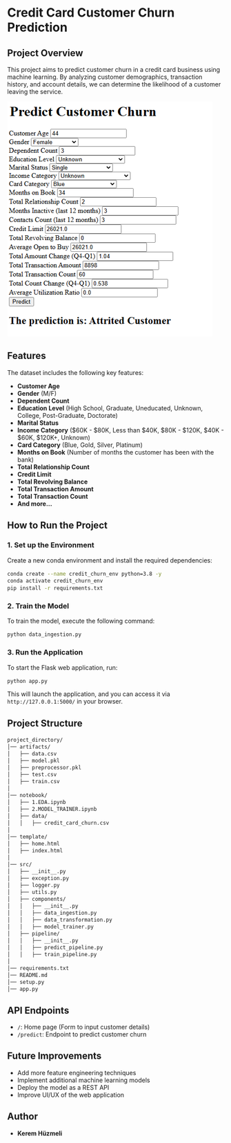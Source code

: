 # Credit Card Customer Churn Prediction

## Project Overview
This project aims to predict customer churn in a credit card business using machine learning. By analyzing customer demographics, transaction history, and account details, we can determine the likelihood of a customer leaving the service.

![Overview](webpage.png)

## Features
The dataset includes the following key features:
- **Customer Age**
- **Gender** (M/F)
- **Dependent Count**
- **Education Level** (High School, Graduate, Uneducated, Unknown, College, Post-Graduate, Doctorate)
- **Marital Status**
- **Income Category** ($60K - $80K, Less than $40K, $80K - $120K, $40K - $60K, $120K+, Unknown)
- **Card Category** (Blue, Gold, Silver, Platinum)
- **Months on Book** (Number of months the customer has been with the bank)
- **Total Relationship Count**
- **Credit Limit**
- **Total Revolving Balance**
- **Total Transaction Amount**
- **Total Transaction Count**
- **And more...**

## How to Run the Project
### 1. Set up the Environment
Create a new conda environment and install the required dependencies:
```bash
conda create --name credit_churn_env python=3.8 -y
conda activate credit_churn_env
pip install -r requirements.txt
```

### 2. Train the Model
To train the model, execute the following command:
```bash
python data_ingestion.py
```

### 3. Run the Application
To start the Flask web application, run:
```bash
python app.py
```
This will launch the application, and you can access it via `http://127.0.0.1:5000/` in your browser.

## Project Structure
```
project_directory/
│── artifacts/
│   ├── data.csv
│   ├── model.pkl
│   ├── preprocessor.pkl
│   ├── test.csv
│   ├── train.csv
│
│── notebook/
│   ├── 1.EDA.ipynb
│   ├── 2.MODEL_TRAINER.ipynb
│   ├── data/
│   │   ├── credit_card_churn.csv
│
│── template/
│   ├── home.html
│   ├── index.html
│
│── src/
│   ├── __init__.py
│   ├── exception.py
│   ├── logger.py
│   ├── utils.py
│   ├── components/
│   │   ├── __init__.py
│   │   ├── data_ingestion.py
│   │   ├── data_transformation.py
│   │   ├── model_trainer.py
│   ├── pipeline/
│   │   ├── __init__.py
│   │   ├── predict_pipeline.py
│   │   ├── train_pipeline.py
│
│── requirements.txt
│── README.md
│── setup.py
│── app.py
```

## API Endpoints
- `/`: Home page (Form to input customer details)
- `/predict`: Endpoint to predict customer churn

## Future Improvements
- Add more feature engineering techniques
- Implement additional machine learning models
- Deploy the model as a REST API
- Improve UI/UX of the web application

## Author
- **Kerem Hüzmeli**

